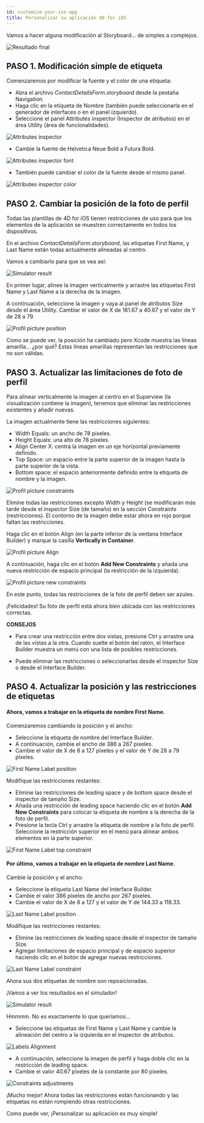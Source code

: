 ```yaml
---
id: customize-your-ios-app
title: Personalizar su aplicación 4D for iOS
---
```


Vamos a hacer alguna modificación al Storyboard... de simples a complejos.

![Resultado final](assets/en/customize-with-xcode/Simlator-Before-After-Xcode-4D-for-iOS.png)

## PASO 1. Modificación simple de etiqueta

Comenzaremos por modificar la fuente y el color de una etiqueta:

* Abra el archivo *ContactDetailsForm.storyboard* desde la pestaña Navigation. 
* Haga clic en la etiqueta de Nombre (también puede seleccionarla en el generador de interfaces o en el panel izquierdo).
* Seleccione el panel Attributes inspector (Inspector de atributos) en el área Utility (área de funcionalidades).

![Attributes inspector](assets/en/customize-with-xcode/Attributes-inspector-Xcode-4D-for-iOS.png)

* Cambie la fuente de Helvetica Neue Bold a Futura Bold. 

![Attributes inspector font](assets/en/customize-with-xcode/Attributes-inspector-font-Xcode-4D-for-iOS.png)

* También puede cambiar el color de la fuente desde el mismo panel.

![Attributes inspector color](assets/en/customize-with-xcode/Attributes-inspector-color-Xcode-4D-for-iOS.png)

## PASO 2. Cambiar la posición de la foto de perfil

Todas las plantillas de 4D for iOS tienen restricciones de uso para que los elementos de la aplicación se muestren correctamente en todos los dispositivos.

En el archivo *ContactDetailsForm.storyboard*, las etiquetas First Name, y Last Name están todas actualmente alineadas al centro.

Vamos a cambiarlo para que se vea así:

![Simulator result](assets/en/customize-with-xcode/Simlator-Final-Xcode-4D-for-iOS.png)

En primer lugar, alinee la imagen verticalmente y arrastre las etiquetas First Name y Last Name a la derecha de la imagen.

A continuación, seleccione la imagen y vaya al panel de atributos Size desde el área Utility. Cambiar el valor de X de 161.67 a 40.67 y el valor de Y de 28 a 79.

![Profil picture position](assets/en/customize-with-xcode/Profil-picture-position-Xcode-4D-for-iOS.png)

Como se puede ver, la posición ha cambiado pero Xcode muestra las líneas amarilla... ¿por qué? Estas líneas amarillas representan las restricciones que no son válidas.

## PASO 3. Actualizar las limitaciones de foto de perfil

Para alinear verticalmente la imagen al centro en el Superview (la visiualización contiene la imagen), tenemos que eliminar las restricciones existentes y añadir nuevas.

La imagen actualmente tiene las restricciones siguientes:

* Width Equals: un ancho de 78 píxeles.
* Height Equals: una alto de 78 píxeles.
* Align Center X: centra la imagen en un eje horizontal previamente definido.
* Top Space: un espacio entre la parte superior de la imagen hasta la parte superior de la vista.
* Bottom space: <first name>el espacio anteriormente definido entre la etiqueta de nombre y la imagen.

![Profil picture constraints](assets/en/customize-with-xcode/Profil-picture-constraints-Xcode-4D-for-iOS.png)

Elimine todas las restricciones excepto Width y Height (se modificarán más tarde desde el inspector Size (de tamaño) en la sección Constraints (restricciones). El contorno de la imagen debe estar ahora en rojo porque faltan las restricciones.

Haga clic en el botón Align (en la parte inferior de la ventana Interface Builder) y marque la casilla **Vertically in Container**.

![Profil picture Align](assets/en/customize-with-xcode/Profil-picture-Align-Xcode-4D-for-iOS.png)

A continuación, haga clic en el botón **Add New Constraints** y añada una nueva restricción de espacio principal (la restricción de la izquierda).

![Profil picture new constraints](assets/en/customize-with-xcode/Profil-picture-new-constraints-4D-for-iOS.png)

En este punto, todas las restricciones de la foto de perfil deben ser azules.

¡Felicidades! Su foto de perfil está ahora bien ubicada con las restricciones correctas.<div class = "tips"> 

**CONSEJOS**

* Para crear una restricción entre dos vistas, presione Ctrl y arrastre una de las vistas a la otra. Cuando suelte el botón del ratón, el Interface Builder muestra un menú con una lista de posibles restricciones.

* Puede eliminar las restricciones o seleccionarlas desde el inspector Size o desde el Interface Builder.</div> 

## PASO 4. Actualizar la posición y las restricciones de etiquetas

#### Ahora, vamos a trabajar en la etiqueta de nombre First Name.

Comenzaremos cambiando la posición y el ancho:

* Seleccione la etiqueta de nombre del Interface Builder.
* A continuación, cambie el ancho de 386 a 267 píxeles.
* Cambie el valor de X de 8 a 127 píxeles y el valor de Y de 28 a 79 píxeles.

![First Name Label position](assets/en/customize-with-xcode/First-Name-Label-position-Xcode-4D-for-iOS.png)

Modifique las restricciones restantes:

* Elimine las restricciones de leading space y de bottom space desde el inspector de tamaño Size.
* Añada una restricción de leading space haciendo clic en el botón **Add New Constraints** para colocar la etiqueta de nombre a la derecha de la foto de perfil.
* Presione la tecla Ctrl y arrastre la etiqueta de nombre a la foto de perfil. Seleccione la restricción superior en el menú para alinear ambos elementos en la parte superior.

![First Name Label top constraint](assets/en/customize-with-xcode/First-Name-Label-top-constraint-Xcode-4D-for-iOS.png)

#### Por último, vamos a trabajar en la etiqueta de nombre Last Name.

Cambie la posición y el ancho:

* Seleccione la etiqueta Last Name del Interface Builder.
* Cambie el valor 386 píxeles de ancho por 267 píxeles.
* Cambie el valor de X de 8 a 127 y el valor de Y de 144.33 a 118.33.

![Last Name Label position](assets/en/customize-with-xcode/Last-Name-Label-position-Xcode-4D-for-iOS.png)

Modifique las restricciones restantes:

* Elimine las restricciones de leading space desde el inspector de tamaño Size.
* Agregar limitaciones de espacio principal y de espacio superior haciendo clic en el botón de agregar nuevas restricciones. 

![Last Name Label constraint](assets/en/customize-with-xcode/Last-Name-Label-constraint-Xcode-4D-for-iOS.png)

Ahora sus dos etiquetas de nombre son reposicionadas.

¡Vamos a ver los resultados en el simulador!

![Simulator result](assets/en/customize-with-xcode/Simulator-Xcode-4D-for-iOS.png)

Hmmmm. No es exactamente lo que queríamos...

* Seleccione las etiquetas de First Name y Last Name y cambie la alineación del centro a la izquierda en el inspector de atributos. 

![Labels Alignment](assets/en/customize-with-xcode/Labels-Alignment-Xcode-4D-for-iOS.png)

* A continuación, seleccione la imagen de perfil y haga doble clic en la restricción de leading space.
* Cambie el valor 40.67 píxeles de la constante por 80 píxeles.

![Constraints adjustments](assets/en/customize-with-xcode/Constraints-adjustments-Xcode-4D-for-iOS.png)

¡Mucho mejor! Ahora todas las restricciones están funcionando y las etiquetas no están rompiendo otras restricciones.

Como puede ver, ¡Personalizar su aplicación es muy simple!